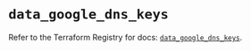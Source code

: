 # `data_google_dns_keys`

Refer to the Terraform Registry for docs: [`data_google_dns_keys`](https://registry.terraform.io/providers/hashicorp/google/6.30.0/docs/data-sources/dns_keys).

